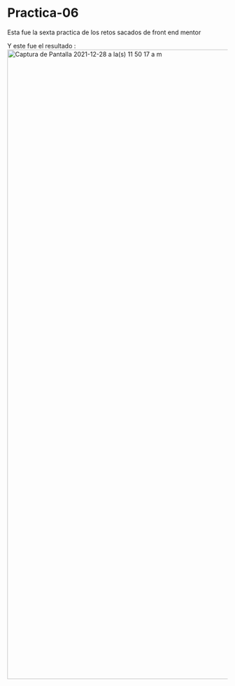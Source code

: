 # Practica-06

Esta fue la sexta practica de los retos sacados de front end mentor 

Y este fue el resultado :<img width="1439" alt="Captura de Pantalla 2021-12-28 a la(s) 11 50 17 a m" src="https://user-images.githubusercontent.com/83594609/147597743-39b8eef0-ce33-45d0-886c-7d33916dc5a8.png">

